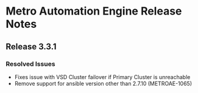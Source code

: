 # Metro Automation Engine Release Notes

## Release 3.3.1

### Resolved Issues
* Fixes issue with VSD Cluster failover if Primary Cluster is unreachable
* Remove support for ansible version other than 2.7.10 (METROAE-1065)
